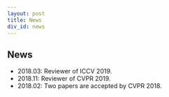 ```yaml
---
layout: post
title: News
div_id: news
---
```


## News
* 2018.03:  Reviewer of ICCV 2019.
* 2018.11:  Reviewer of CVPR 2019.
* 2018.02:  Two papers are accepted by CVPR 2018.
